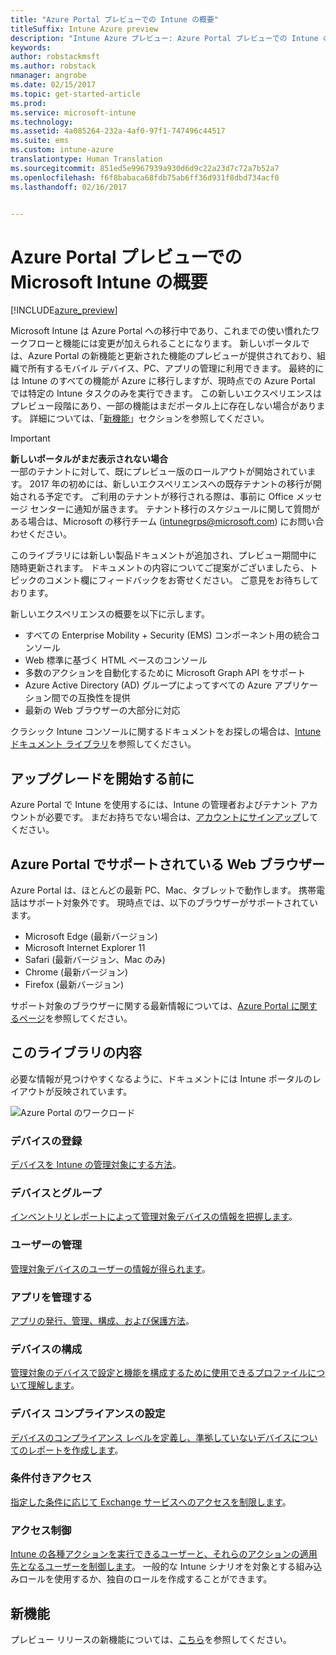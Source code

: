 ```yaml
---
title: "Azure Portal プレビューでの Intune の概要"
titleSuffix: Intune Azure preview
description: "Intune Azure プレビュー: Azure Portal プレビューでの Intune の基本と、Intune を利用してデバイスを管理する方法について説明します。"
keywords: 
author: robstackmsft
ms.author: robstack
nmanager: angrobe
ms.date: 02/15/2017
ms.topic: get-started-article
ms.prod: 
ms.service: microsoft-intune
ms.technology: 
ms.assetid: 4a085264-232a-4af0-97f1-747496c44517
ms.suite: ems
ms.custom: intune-azure
translationtype: Human Translation
ms.sourcegitcommit: 851ed5e9967939a930d6d9c22a23d7c72a7b52a7
ms.openlocfilehash: f6f8babaca68fdb75ab6ff36d931f8dbd734acf0
ms.lasthandoff: 02/16/2017


---
```



# <a name="introduction-to-microsoft-intune-in-the-azure-portal-preview"></a>Azure Portal プレビューでの Microsoft Intune の概要


[!INCLUDE[azure_preview](../includes/azure_preview.md)]

Microsoft Intune は Azure Portal への移行中であり、これまでの使い慣れたワークフローと機能には変更が加えられることになります。
新しいポータルでは、Azure Portal の新機能と更新された機能のプレビューが提供されており、組織で所有するモバイル デバイス、PC、アプリの管理に利用できます。
最終的には Intune のすべての機能が Azure に移行しますが、現時点での Azure Portal では特定の Intune タスクのみを実行できます。 この新しいエクスペリエンスはプレビュー段階にあり、一部の機能はまだポータル上に存在しない場合があります。 詳細については、「[新機能](#what's-new-in-the-preview)」セクションを参照してください。

> [!IMPORTANT]
> **新しいポータルがまだ表示されない場合**<br>
> 一部のテナントに対して、既にプレビュー版のロールアウトが開始されています。 2017 年の初めには、新しいエクスペリエンスへの既存テナントの移行が開始される予定です。 ご利用のテナントが移行される際は、事前に Office メッセージ センターに通知が届きます。 テナント移行のスケジュールに関して質問がある場合は、Microsoft の移行チーム ([intunegrps@microsoft.com](mailto:intunegrps@microsoft.com)) にお問い合わせください。


このライブラリには新しい製品ドキュメントが追加され、プレビュー期間中に随時更新されます。 ドキュメントの内容についてご提案がございましたら、トピックのコメント欄にフィードバックをお寄せください。 ご意見をお待ちしております。

<!--- You can view the new Intune technical preview console in Azure at [portal.azure.com]. --->

新しいエクスペリエンスの概要を以下に示します。

- すべての Enterprise Mobility + Security (EMS) コンポーネント用の統合コンソール
- Web 標準に基づく HTML ベースのコンソール
- 多数のアクションを自動化するために Microsoft Graph API をサポート
- Azure Active Directory (AD) グループによってすべての Azure アプリケーション間での互換性を提供
- 最新の Web ブラウザーの大部分に対応

クラシック Intune コンソールに関するドキュメントをお探しの場合は、[Intune ドキュメント ライブラリ](https://docs.microsoft.com/en-us/intune/)を参照してください。

## <a name="before-you-start"></a>アップグレードを開始する前に

Azure Portal で Intune を使用するには、Intune の管理者およびテナント アカウントが必要です。 まだお持ちでない場合は、[アカウントにサインアップ](https://portal.office.com/Signup/Signup.aspx?OfferId=40BE278A-DFD1-470a-9EF7-9F2596EA7FF9&dl=INTUNE_A&ali=1#0%20)してください。

## <a name="supported-web-browsers-for-the-azure-portal"></a>Azure Portal でサポートされている Web ブラウザー

Azure Portal は、ほとんどの最新 PC、Mac、タブレットで動作します。 携帯電話はサポート対象外です。
現時点では、以下のブラウザーがサポートされています。

- Microsoft Edge (最新バージョン)
- Microsoft Internet Explorer 11
- Safari (最新バージョン、Mac のみ)
- Chrome (最新バージョン)
- Firefox (最新バージョン)

サポート対象のブラウザーに関する最新情報については、[Azure Portal に関するページ](https://docs.microsoft.com/azure/azure-preview-portal-supported-browsers-devices)を参照してください。

## <a name="whats-in-this-library"></a>このライブラリの内容

必要な情報が見つけやすくなるように、ドキュメントには Intune ポータルのレイアウトが反映されています。

![Azure Portal のワークロード](./media/azure-portal-workloads.png)

<!--- ### Plan and design
Information to help you plan and design your Intune environment.
[Read more](/intune-azure/plan-and-design/get-started) --->
### <a name="enroll-devices"></a>デバイスの登録
[デバイスを Intune の管理対象にする方法](/intune-azure/enroll-devices/what-is)。
### <a name="devices--groups"></a>デバイスとグループ
[インベントリとレポートによって管理対象デバイスの情報を把握します](/intune-azure/manage-devices/what-is)。
### <a name="manage-users"></a>ユーザーの管理
[管理対象デバイスのユーザーの情報が得られます](/intune-azure/manage-users/what-is)。
### <a name="manage-apps"></a>アプリを管理する
[アプリの発行、管理、構成、および保護方法](/intune-azure/manage-apps/what-is-app-management)。
### <a name="configure-devices"></a>デバイスの構成
[管理対象のデバイスで設定と機能を構成するために使用できるプロファイルについて理解します](/intune-azure/configure-devices/what-are-device-profiles)。
### <a name="set-device-compliance"></a>デバイス コンプライアンスの設定
[デバイスのコンプライアンス レベルを定義し、準拠していないデバイスについてのレポートを作成します](/intune-azure/set-device-compliance/what-is-device-compliance)。
### <a name="conditional-access"></a>条件付きアクセス
[指定した条件に応じて Exchange サービスへのアクセスを制限します](/intune-azure/conditional-access/what-is-conditional-access)。
### <a name="access-control"></a>アクセス制御
[Intune の各種アクションを実行できるユーザーと、それらのアクションの適用先となるユーザーを制御します](/intune-azure/access-control/role-based-access-control)。 一般的な Intune シナリオを対象とする組み込みロールを使用するか、独自のロールを作成することができます。



## <a name="whats-new"></a>新機能

プレビュー リリースの新機能については、[こちら](/intune-azure/introduction/whats-new)を参照してください。

